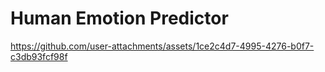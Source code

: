 # Human Emotion Predictor
https://github.com/user-attachments/assets/1ce2c4d7-4995-4276-b0f7-c3db93fcf98f
